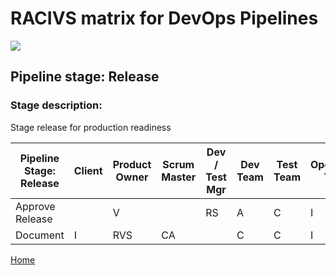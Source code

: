 # __RACIVS matrix for DevOps Pipelines__   

<img src="https://user-images.githubusercontent.com/10748736/112030685-6c81be80-8b32-11eb-94b8-c2c01b8f4581.png">

## __Pipeline stage:__  Release  
### __Stage description:__  
Stage release for production readiness  

| Pipeline Stage:<br>Release  | Client  | Product Owner | Scrum Master  | Dev / Test Mgr  | Dev Team  | Test Team | Operations Team 
|-----------------------------|-------- | ------------- | ------------- |---------------- |---------- |---------- |---------------- |
| Approve Release             |         |V              |               |RS               |A          |C          |I                |
| Document                    |I        |RVS            |CA             |                 |C          |C          |I                |
  
  
[Home](../index.md)  
